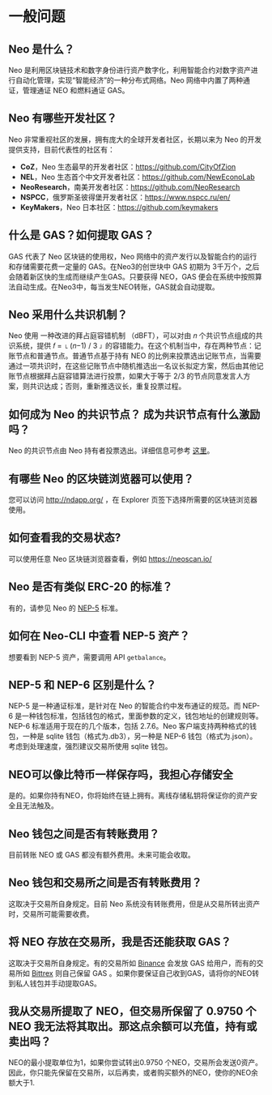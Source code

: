 # 一般问题

## Neo 是什么？

Neo 是利用区块链技术和数字身份进行资产数字化，利用智能合约对数字资产进行自动化管理，实现“智能经济”的一种分布式网络。Neo 网络中内置了两种通证，管理通证 NEO 和燃料通证 GAS。

## Neo 有哪些开发社区？

Neo 非常重视社区的发展，拥有庞大的全球开发者社区，长期以来为 Neo 的开发提供支持，目前代表性的社区有：

- **CoZ**，Neo 生态最早的开发者社区：https://github.com/CityOfZion
- **NEL**，Neo 生态首个中文开发者社区：https://github.com/NewEconoLab
- **NeoResearch**，南美开发者社区：https://github.com/NeoResearch
- **NSPCC**，俄罗斯圣彼得堡开发者社区：https://www.nspcc.ru/en/
- **KeyMakers**，Neo 日本社区：https://github.com/keymakers

## 什么是 GAS？如何提取 GAS？

GAS 代表了 Neo 区块链的使用权，Neo 网络中的资产发行以及智能合约的运行和存储需要花费一定量的 GAS。在Neo3的创世块中 GAS 初期为 3千万个，之后会随着新区快的生成而继续产生GAS。只要获得 NEO，GAS 便会在系统中按照算法自动生成。在Neo3中，每当发生NEO转账，GAS就会自动提取。

## Neo 采用什么共识机制？

Neo 使用 一种改进的拜占庭容错机制 （dBFT），可以对由 𝑛 个共识节点组成的共识系统，提供 𝑓 = ⌊ (𝑛−1) / 3 ⌋ 的容错能力。在这个机制当中，存在两种节点：记账节点和普通节点。普通节点基于持有 NEO 的比例来投票选出记账节点，当需要通过一项共识时，在这些记账节点中随机推选出一名议长拟定方案，然后由其他记账节点根据拜占庭容错算法进行投票，如果大于等于 2/3 的节点同意发言人方案，则共识达成；否则，重新推选议长，重复投票过程。

## 如何成为 Neo 的共识节点？ 成为共识节点有什么激励吗？

Neo 的共识节点由 Neo 持有者投票选出。详细信息可参考 [这里](https://neo-ngd.github.io/reference/如何成为NEO共识节点.html)。

## 有哪些 Neo 的区块链浏览器可以使用？

您可以访问 http://ndapp.org/ ，在 Explorer 页签下选择所需要的区块链浏览器使用。

## 如何查看我的交易状态?

可以使用任意 Neo 区块链浏览器查看，例如 <https://neoscan.io/>

## Neo 是否有类似 ERC-20 的标准？

有的，请参见 Neo 的 [NEP-5](https://github.com/neo-project/proposals/blob/master/nep-5.mediawiki) 标准。

## 如何在 Neo-CLI 中查看 NEP-5 资产？

想要看到 NEP-5 资产，需要调用 API `getbalance`。

## NEP-5 和 NEP-6 区别是什么？

NEP-5 是一种通证标准，是针对在 Neo 的智能合约中发布通证的规范。而 NEP-6 是一种钱包标准，包括钱包的格式，里面参数的定义，钱包地址的创建规则等。NEP-6 标准适用于现在的几个版本，包括 2.7.6。Neo 客户端支持两种格式的钱包，一种是 sqlite 钱包（格式为.db3），另一种是 NEP-6 钱包（格式为.json）。考虑到处理速度，强烈建议交易所使用 sqlite 钱包。

## NEO可以像比特币一样保存吗，我担心存储安全

是的。如果你持有NEO，你将始终在链上拥有。离线存储私钥将保证你的资产安全且无法触及。

## Neo 钱包之间是否有转账费用？

目前转账 NEO 或 GAS 都没有额外费用。未来可能会收取。

## Neo 钱包和交易所之间是否有转账费用？

这取决于交易所自身规定。目前 Neo 系统没有转账费用，但是从交易所转出资产时，交易所可能需要收费。

## 将 NEO 存放在交易所，我是否还能获取 GAS？

这取决于交易所自身规定。有的交易所如 [Binance](https://www.binance.com/) 会发放 GAS 给用户，而有的交易所如 [Bittrex](https://www.bittrex.com/) 则自己保留 GAS 。如果你要保证自己收到GAS，请将你的NEO转到私人钱包并手动提取GAS。

## 我从交易所提取了 NEO，但交易所保留了 0.9750 个 NEO 我无法将其取出。那这点余额可以充值，持有或卖出吗？ 

NEO的最小提取单位为1，如果你尝试转出0.9750 个NEO，交易所会发送0资产。因此，你只能先保留在交易所，以后再卖，或者购买额外的NEO，使你的NEO余额大于1.

